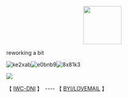 
  <p align="center">
 <img width="100" height="100" src="[download (1)](https://github.com/user-attachments/assets/050d4073-066f-4b85-81d1-ac2191e82f1e)">
   

reworking a bit


![ke2xab](https://github.com/user-attachments/assets/e91754fe-ff4a-4029-aeb4-fa513531322b)![e0bnb9](https://github.com/user-attachments/assets/4c283546-57d4-4456-8be5-4e28d29d9292)![8x81k3](https://github.com/user-attachments/assets/0ca91275-3ff8-4484-a07f-559f967170a0)



![](https://komarev.com/ghpvc/?username=ELLERN4TE&color=000000&label=HACKERS&style=for-the-badge)

【  [IWC-DNI](https://rentry.co/5oyasuuw)  】　---- 【 [BYI/LOVEMAIL](https://rentry.co/i8nvkumi)   】　



